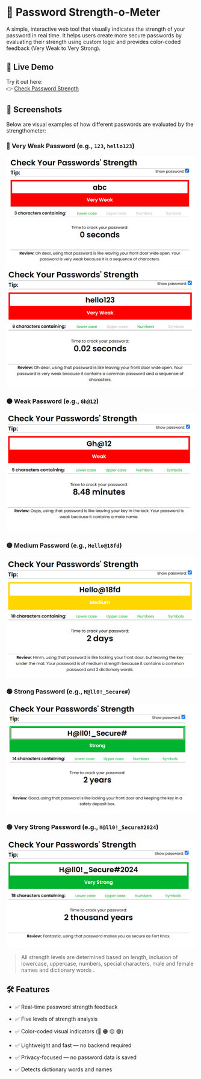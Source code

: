 # 🔐 Password Strength-o-Meter

A simple, interactive web tool that visually indicates the strength of your password in real time. It helps users create more secure passwords by evaluating their strength using custom logic and provides color-coded feedback (Very Weak to Very Strong).
## 🚀 Live Demo

Try it out here:  
👉 [Check Password Strength](https://ghanshamsoomarani.github.io/password_strengtho_meter.github.io/checkpass.html)

## 📸 Screenshots

Below are visual examples of how different passwords are evaluated by the strengthometer:

### 🔴 Very Weak Password (e.g., `123`, `hello123`)
![Very Weak 1](images/1.png)  
![Very Weak 2](images/2.png)

### 🟠 Weak Password (e.g., `Gh@12`)
![Weak](images/6.png)

### 🟡 Medium Password (e.g., `Hello@18fd`)
![Medium](images/3.png)

### 🟢 Strong Password (e.g., `H@ll0!_Secure#`)
![Strong](images/5.png)

### 🟢 Very Strong Password (e.g., `H@ll0!_Secure#2024`)
![Strong](images/7.png)

> All strength levels are determined based on length, inclusion of lowercase, uppercase, numbers, special characters, male and female names and dictionary words .

## 🛠️ Features

- ✅ Real-time password strength feedback

- ✅ Five levels of strength analysis

- ✅ Color-coded visual indicators (🔴 🟠 🟡 🟢)

- ✅ Lightweight and fast — no backend required

- ✅ Privacy-focused — no password data is saved

- ✅ Detects dictionary words and names

